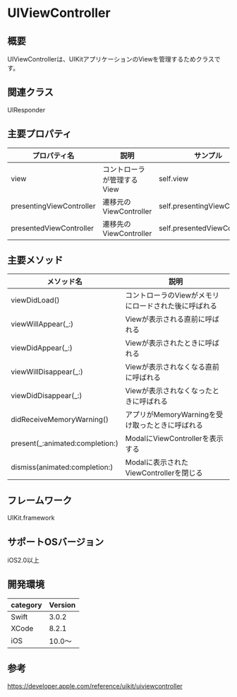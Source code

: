 # UIViewController
## 概要
UIViewControllerは、UIKitアプリケーションのViewを管理するためクラスです。

## 関連クラス
UIResponder

## 主要プロパティ

|プロパティ名|説明|サンプル|
|---|---|---|
|view | コントローラが管理するView | self.view |
|presentingViewController | 遷移元のViewController | self.presentingViewController |
|presentedViewController | 遷移先のViewController | self.presentedViewController |

## 主要メソッド

|メソッド名|説明|
|---|---|
|viewDidLoad() | コントローラのViewがメモリにロードされた後に呼ばれる | 
|viewWillAppear(_:) | Viewが表示される直前に呼ばれる |
|viewDidAppear(_:)|Viewが表示されたときに呼ばれる|
|viewWillDisappear(_:)|Viewが表示されなくなる直前に呼ばれる|
|viewDidDisappear(_:)|Viewが表示されなくなったときに呼ばれる|
|didReceiveMemoryWarning()|アプリがMemoryWarningを受け取ったときに呼ばれる|
|present(_:animated:completion:)|ModalにViewControllerを表示する|
|dismiss(animated:completion:)|Modalに表示されたViewControllerを閉じる|
## フレームワーク
UIKit.framework

## サポートOSバージョン
iOS2.0以上

## 開発環境
|category | Version|
|---|---|
| Swift | 3.0.2 |
| XCode | 8.2.1 |
| iOS | 10.0〜 |

## 参考
https://developer.apple.com/reference/uikit/uiviewcontroller
